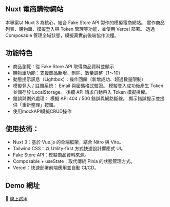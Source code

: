 ## Nuxt 電商購物網站
本專案以 Nuxt 3 為核心，結合 Fake Store API 製作的模擬電商網站。
實作商品列表、購物車、模擬登入與 Token 管理等功能，並使用 Vercel 部署。
透過 Composable 管理全域狀態，模擬真實前後端協作流程。

## 功能特色
- 商品瀏覽：從 Fake Store API 取得商品資料並顯示
- 購物車功能：支援商品新增、刪除、數量調整（1～10）
- 動態提示訊息（Lightbox）：操作回饋（新增成功、超過數量限制）
- 模擬登入 / 註冊系統：
    Email 與密碼格式驗證。
    模擬登入成功後產生 Token 並儲存於 LocalStorage。
    後續 API 請求自動帶入 Token 模擬授權。
- 錯誤與例外處理：
    模擬 API 404 / 500 錯誤與網路斷線。
    顯示錯誤提示並提供「重新整理」按鈕。
- 使用mockAPI模擬CRUD操作

## 使用技術：  
- Nuxt 3：基於 Vue.js 的全端框架，結合 Nitro 與 Vite。
- Tailwind CSS：以 Utility-first 方式快速設計響應式 UI。
- Fake Store API：模擬商品資料來源。
- Composable + useState：取代傳統 Pinia 的狀態管理方式。
- Vercel：快速部署前端應用並自動 CI/CD。

## Demo 網址
🔗 [線上試用](https://nuxt-e-commerce-eta.vercel.app)

